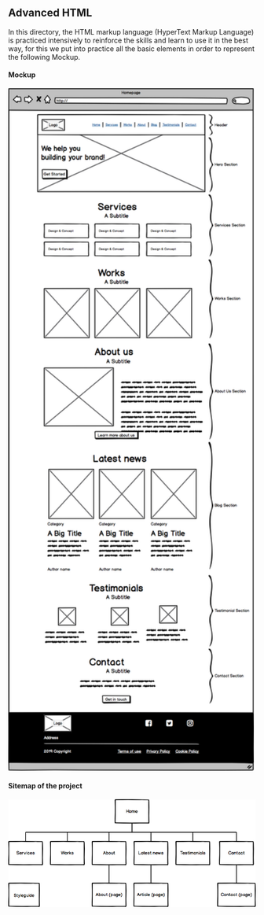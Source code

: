 ## Advanced HTML
In this directory, the HTML markup language (HyperText Markup Language) is practiced intensively to reinforce the skills and learn to use it in the best way, for this we put into practice all the basic elements in order to represent the following Mockup.

#### Mockup
<img src="https://github.com/AlisonQuinter17/holbertonschool-web_front_end/blob/main/0x00-html_advanced/images/Description/mockup.png" class="responsive" width="500px"/>

#### Sitemap of the project
<img src="https://github.com/AlisonQuinter17/holbertonschool-web_front_end/blob/main/0x00-html_advanced/images/Description/sitemap.png" class="responsive" width="600px"/>
